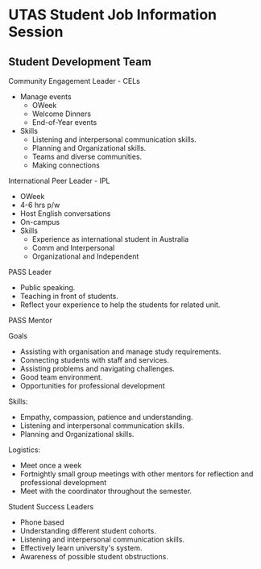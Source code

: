 # UTAS Student Job Information Session

## Student Development Team

Community Engagement Leader - CELs

* Manage events
    * OWeek
    * Welcome Dinners
    * End-of-Year events
* Skills
    * Listening and interpersonal communication skills.
    * Planning and Organizational skills.
    * Teams and diverse communities.
    * Making connections

International Peer Leader - IPL

* OWeek
* 4-6 hrs p/w
* Host English conversations
* On-campus
* Skills
    * Experience as international student in Australia
    * Comm and Interpersonal
    * Organizational and Independent

PASS Leader

* Public speaking.
* Teaching in front of students.
* Reflect your experience to help the students for related unit.

PASS Mentor

Goals

* Assisting with organisation and manage study requirements.
* Connecting students with staff and services.
* Assisting problems and navigating challenges.
* Good team environment.
* Opportunities for professional development

Skills:

* Empathy, compassion, patience and understanding.
* Listening and interpersonal communication skills.
* Planning and Organizational skills.

Logistics:

* Meet once a week
* Fortnightly small group meetings with other mentors for reflection and professional development
* Meet with the coordinator throughout the semester.

Student Success Leaders

* Phone based
* Understanding different student cohorts.
* Listening and interpersonal communication skills.
* Effectively learn university's system.
* Awareness of possible student obstructions.
